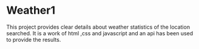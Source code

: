 # Weather1
This project provides clear details about weather statistics of the location searched.
It is a work of html ,css and javascript and an api has been used to provide the results.
